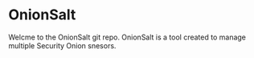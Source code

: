OnionSalt
=========

Welcme to the OnionSalt git repo. OnionSalt is a tool created to manage multiple Security Onion snesors. 
